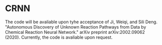 # CRNN

The code will be avaliable upon tyhe acceptance of Ji, Weiqi, and Sili Deng. "Autonomous Discovery of Unknown Reaction Pathways from Data by Chemical Reaction Neural Network." arXiv preprint arXiv:2002.09062 (2020). Currently, the code is avaliable upon request.
